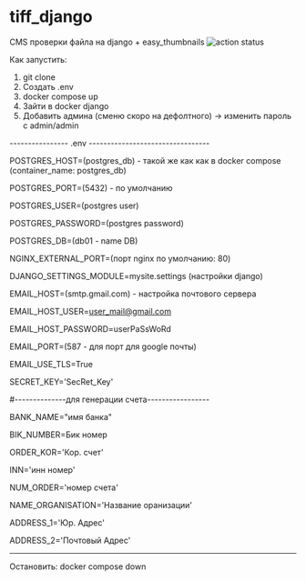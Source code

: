 # tiff_django
 CMS проверки файла на django + easy_thumbnails
![action status](https://github.com/Sapov/tiff_django/actions/workflows/django.yml/badge.svg)

Как запустить: 
1. git clone
2. Создать .env
3. docker compose up
4. Зайти в docker django
5. Добавить админа (сменю скоро на дефолтного) -> изменить пароль с admin/admin
   
---------------- .env ---------------------------------

POSTGRES_HOST=(postgres_db) - такой же как как в docker compose (container_name: postgres_db)

POSTGRES_PORT=(5432) - по умолчанию 

POSTGRES_USER=(postgres user) 

POSTGRES_PASSWORD=(postgres password)

POSTGRES_DB=(db01 - name DB)

NGINX_EXTERNAL_PORT=(порт nginx по умолчанию: 80) 

DJANGO_SETTINGS_MODULE=mysite.settings (настройки django)

EMAIL_HOST=(smtp.gmail.com) - настройка почтового сервера

EMAIL_HOST_USER=user_mail@gmail.com

EMAIL_HOST_PASSWORD=userPaSsWoRd 

EMAIL_PORT=(587 - для порт для google почты)

EMAIL_USE_TLS=True


SECRET_KEY='SecRet_Key' 

#--------------для генерации счета-----------------

BANK_NAME="имя банка" 

BIK_NUMBER=Бик номер 

ORDER_KOR='Кор. счет'

INN='инн номер'

NUM_ORDER='номер счета'

NAME_ORGANISATION='Название оранизации'

ADDRESS_1='Юр. Адрес'

ADDRESS_2='Почтовый Адрес'

_____________________________________________________


Остановить: docker compose down
